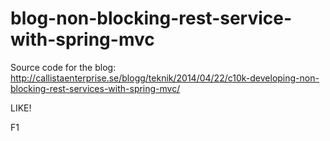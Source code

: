 blog-non-blocking-rest-service-with-spring-mvc
==============================================

Source code for the blog: http://callistaenterprise.se/blogg/teknik/2014/04/22/c10k-developing-non-blocking-rest-services-with-spring-mvc/


LIKE!

F1
